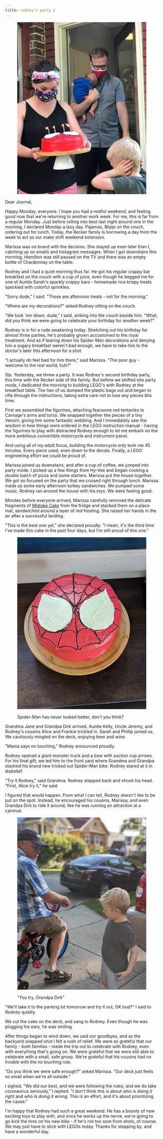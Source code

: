 ```yaml
---
title: rodney's party 2
---
```


<figure>
  <a href="/images/banners/2020-07-13.jpg">
    <img alt="banner" src="/images/banners/2020-07-13.jpg"/>
  </a>
</figure>

Dear Journal,

Happy Monday, everyone.  I hope you had a restful weekend, and feeling
good now that we're returning to another work week.  For me, this is
far from a regular Monday.  Just before rolling into best last night
around one in the morning, I declared Monday a lazy day.  Pajamas,
Blippi on the couch, ordering out for lunch.  Today, the Recker family
is borrowing a day from the week to act as our make shift weekend
extension.

Marissa was on board with the decision.  She stayed up even later than
I, catching up on emails and Instagram messages.  When I got
downstairs this morning, _Hamilton_ was still paused on the TV and
there was an empty bottle of Chardonnay on the table.

Rodney and I had a quiet morning thus far.  He got his regular crappy
bar breakfast on the couch with a cup of juice, even though he begged
me for one of Auntie Sarah's _sparkly crappy_ bars - homemade rice
krispy treats speckled with colorful sprinkles.

"Sorry dude," I said.  "Those are afternoon treats - not for the
morning."

"Where are my decorations?" asked Rodney sitting on the couch.

"We took 'em down, dude," I said, sinking into the couch beside him.
"What, did you think we were going to celebrate your birthday for
_another_ week?"

Rodney is in for a rude awakening today.  Stretching out his birthday
for almost three parties, he's probably grown accustomed to the royal
treatment.  And as if tearing down his Spider-Man decorations and
denying him a sugary breakfast weren't bad enough, we have to take him
to the doctor's later this afternoon for a shot.

"I actually do feel bad for him there," said Marissa.  "The poor guy -
welcome to the real world, huh?"

_Sip_.  Yesterday, we threw a party.  It was Rodney's second birthday
party, this time with the Recker side of the family.  But before we
shifted into party mode, I dedicated the morning to building LEGO's
with Rodney at the breakfast table.  The two of us dumped the plastic
bags out and began to rifle through the instructions, taking extra
care not to lose any pieces this time.

First we assembled the figurines, attaching fearsome red tentacles to
Carnage's arms and torso.  We snapped together the pieces of a tiny
Venom, giving him some fantastic webbing.  And I immediately saw the
wisdom in how things were ordered in the LEGO instruction manual -
having the figurines to play with distracted Rodney enough to let me
embark on the more ambitious convertible motorcycle and instrument
panel.

And using all of my adult focus, building the motorcycle only took me
45 minutes.  Every piece used, even down to the decals.  Finally, a
LEGO engineering effort we could be proud of.

Marissa joined us downstairs, and after a cup of coffee, we jumped
into party mode.  I picked up a few things from Hy-Vee and began
cooking a double batch of pizza and some starters.  Marissa put the
house together.  We got so focused on the party that we cruised right
through lunch.  Marissa made us some early afternoon turkey
sandwiches.  We pumped some music.  Rodney ran around the house with
his toys.  We were feeling good.

Minutes before everyone arrived, Marissa carefully removed the
delicate fragments of [Mistake Cake] from the fridge and stacked them
on a place mat, sandwiched around a layer of red frosting.  She raised
her hands in the air after a successful landing.

"This is the best one yet," she declared proudly.  "I mean, it's the
third time I've made this cake in the past four days, but I'm still
proud of this one."

<figure>
  <a href="/images/best-mistake-cake-yet.jpg">
    <img alt="best mistake cake yet" src="/images/best-mistake-cake-yet.jpg"/>
  </a>
  <figcaption>
    <p>Spider-Man has never looked better, don't you think?</p>
  </figcaption>
</figure>

Grandma Jane and Grandpa Dirk arrived.  Auntie Kelly, Uncle Jeremy,
and Rodney's cousins Alice and Frankie trickled in.  Sarah and Phillip
joined us.  We cautiously mingled on the deck, enjoying beer and wine.

"Mama says no touching," Rodney announced proudly.

Rodney opened a giant monster truck and a bow with suction cup arrows.
For his final gift, we led him to the front yard where Grandma and
Grandpa stashed his brand new tricked out Spider-Man bike.  Rodney
stared at it in disbelief.

"Try it Rodney," said Grandma.  Rodney stepped back and shook his
head.  "First, Alice try it," he said.

I figured that would happen.  From what I can tell, Rodney doesn't
like to be put on the spot.  Instead, he encouraged his cousins,
Marissa, and even Grandpa Dirk to ride it around, like he was running
an attraction at a carnival.

<figure>
  <a href="/images/new-bike-riding.jpg">
    <img alt="new bike riding" src="/images/new-bike-riding.jpg"/>
  </a>
  <figcaption>
    <p>"You try, Grandpa Dirk"</p>
  </figcaption>
</figure>

"We'll take it to the parking lot tomorrow and try it out, OK bud?" I
said to Rodney quietly.

We cut the cake on the deck, and sang to Rodney.  Even though he was
plugging his ears, he was smiling.

After things began to wind down, we said our goodbyes, and as the
backyard snapped shut I felt a rush of relief.  We were so grateful
that our family - both families - made the trip out to celebrate with
Rodney, even with everything that's going on.  We were grateful that
we were still able to celebrate with a small, safe group.  We're
grateful that his cousins had no trouble with the _no touching_ rule.

"Do you think we were safe enough?" asked Marissa.  "Our deck just
feels so small when we're all outside."

I sighed.  "We did our best, and we were following the rules, and we
do take coronavirus seriously," I replied.  "I don't think this is
about who is _doing it right_ and who is _doing it wrong_.  This is an
effort, and it's about prioritizing the cause."

I'm happy that Rodney had such a great weekend.  He has a bounty of
new exciting toys to play with, and once he works up the nerve, we're
going to go kick the tires on his new bike - if he's not too sore from
shots, of course.  We may just have to stick with LEGOs today.  Thanks
for stopping by, and have a wonderful day.

[Mistake Cake]: https://cookbook.reckerfamily.com/mistake-cake/
